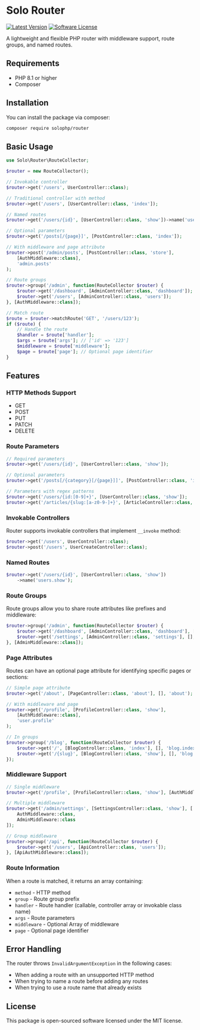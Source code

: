 # Solo Router

[![Latest Version](https://img.shields.io/badge/version-1.1.0-blue.svg)](https://github.com/solophp/application/releases)
[![Software License](https://img.shields.io/badge/license-MIT-brightgreen.svg)](LICENSE)

A lightweight and flexible PHP router with middleware support, route groups, and named routes.

## Requirements

- PHP 8.1 or higher
- Composer

## Installation

You can install the package via composer:

```bash
composer require solophp/router
```

## Basic Usage

```php
use Solo\Router\RouteCollector;

$router = new RouteCollector();

// Invokable controller
$router->get('/users', UserController::class);

// Traditional controller with method
$router->get('/users', [UserController::class, 'index']);

// Named routes
$router->get('/users/{id}', [UserController::class, 'show'])->name('users.show');

// Optional parameters
$router->get('/posts[/{page}]', [PostController::class, 'index']);

// With middleware and page attribute
$router->post('/admin/posts', [PostController::class, 'store'], 
    [AuthMiddleware::class], 
    'admin.posts'
);

// Route groups
$router->group('/admin', function(RouteCollector $router) {
    $router->get('/dashboard', [AdminController::class, 'dashboard']);
    $router->get('/users', [AdminController::class, 'users']);
}, [AuthMiddleware::class]);

// Match route
$route = $router->matchRoute('GET', '/users/123');
if ($route) {
    // Handle the route
    $handler = $route['handler'];
    $args = $route['args']; // ['id' => '123']
    $middleware = $route['middleware'];
    $page = $route['page']; // Optional page identifier
}
```

## Features

### HTTP Methods Support
- GET
- POST
- PUT
- PATCH
- DELETE

### Route Parameters

```php
// Required parameters
$router->get('/users/{id}', [UserController::class, 'show']);

// Optional parameters
$router->get('/posts[/{category}[/{page}]]', [PostController::class, 'index']);

// Parameters with regex patterns
$router->get('/users/{id:[0-9]+}', [UserController::class, 'show']);
$router->get('/articles/{slug:[a-z0-9-]+}', [ArticleController::class, 'show']);
```

### Invokable Controllers

Router supports invokable controllers that implement `__invoke` method:

```php
$router->get('/users', UserController::class);
$router->post('/users', UserCreateController::class);
```

### Named Routes

```php
$router->get('/users/{id}', [UserController::class, 'show'])
    ->name('users.show');
```

### Route Groups

Route groups allow you to share route attributes like prefixes and middleware:

```php
$router->group('/admin', function(RouteCollector $router) {
    $router->get('/dashboard', [AdminController::class, 'dashboard'], [], 'admin.dashboard');
    $router->get('/settings', [AdminController::class, 'settings'], [], 'admin.settings');
}, [AdminMiddleware::class]);
```

### Page Attributes

Routes can have an optional page attribute for identifying specific pages or sections:

```php
// Simple page attribute
$router->get('/about', [PageController::class, 'about'], [], 'about');

// With middleware and page
$router->get('/profile', [ProfileController::class, 'show'], 
    [AuthMiddleware::class], 
    'user.profile'
);

// In groups
$router->group('/blog', function(RouteCollector $router) {
    $router->get('/', [BlogController::class, 'index'], [], 'blog.index');
    $router->get('/{slug}', [BlogController::class, 'show'], [], 'blog.show');
});
```

### Middleware Support

```php
// Single middleware
$router->get('/profile', [ProfileController::class, 'show'], [AuthMiddleware::class]);

// Multiple middleware
$router->get('/admin/settings', [SettingsController::class, 'show'], [
    AuthMiddleware::class,
    AdminMiddleware::class
]);

// Group middleware
$router->group('/api', function(RouteCollector $router) {
    $router->get('/users', [ApiController::class, 'users']);
}, [ApiAuthMiddleware::class]);
```

### Route Information

When a route is matched, it returns an array containing:
- `method` - HTTP method
- `group` - Route group prefix
- `handler` - Route handler (callable, controller array or invokable class name)
- `args` - Route parameters
- `middleware` - Optional Array of middleware
- `page` - Optional page identifier

## Error Handling

The router throws `InvalidArgumentException` in the following cases:
- When adding a route with an unsupported HTTP method
- When trying to name a route before adding any routes
- When trying to use a route name that already exists

## License

This package is open-sourced software licensed under the MIT license.
